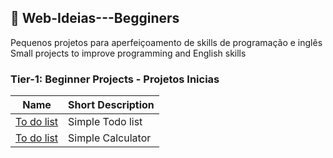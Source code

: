 ## :floppy_disk: Web-Ideias---Begginers
Pequenos projetos para aperfeiçoamento de skills de programação e inglês
Small projects to improve programming and English skills

### Tier-1: Beginner Projects - Projetos Inicias 

| Name  |  Short Description  |
| ------------------- | ------------------- |
|  [To do list](https://github.com/gabrielcosta-png/Web-Ideias---Begginers/blob/master/To_do_list/README.md) |  Simple Todo list |
|  [To do list](https://github.com/gabrielcosta-png/Web-Ideias---Begginers/blob/master/calc/README.md) |  Simple Calculator |